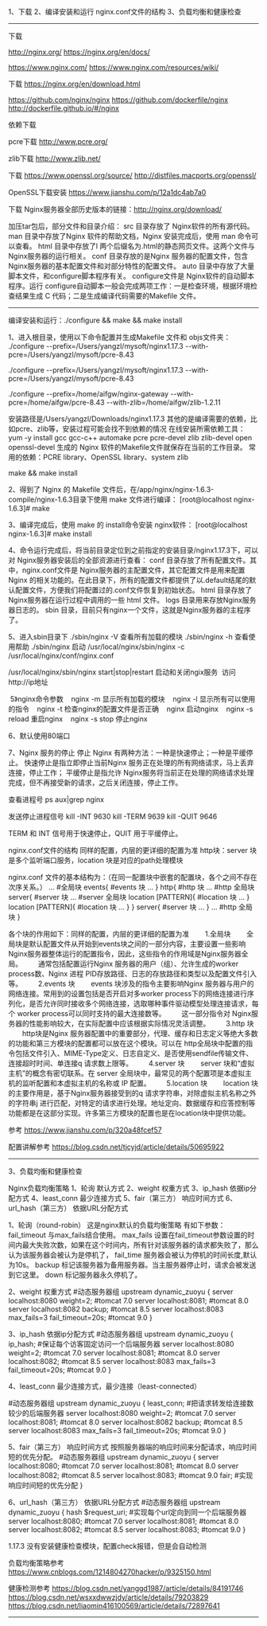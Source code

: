 1、下载
2、编译安装和运行
   nginx.conf文件的结构
3、负载均衡和健康检查


---------------------------------------------------------------------------------------------------------------------
下载

http://nginx.org/
https://nginx.org/en/docs/

https://www.nginx.com/
https://www.nginx.com/resources/wiki/


下载
https://nginx.org/en/download.html


https://github.com/nginx/nginx
https://github.com/dockerfile/nginx
http://dockerfile.github.io/#/nginx


依赖下载

pcre下载
http://www.pcre.org/

zlib下载
http://www.zlib.net/


下载
https://www.openssl.org/source/
http://distfiles.macports.org/openssl/

OpenSSL下载安装
https://www.jianshu.com/p/12a1dc4ab7a0






下载 Nginx服务器全部历史版本的链接：http://nginx.org/download/

加压tar包后，部分文件和目录介绍：
        src 目录存放了 Nginx软件的所有源代码。
        man 目录中存放了Nginx 软件的帮助文档，Nginx 安装完成后，使用 man 命令可以查看。
        html 目录中存放了l 两个后缀名为.html的静态网页文件。这两个文件与 Nginx服务器的运行相关。
        conf 目录存放的是Nginx 服务器的配置文件，包含 Nginx服务器的基本配置文件和对部分特性的配置文件。
        auto 目录中存放了大量脚本文件，和configure脚本程序有关。
        configure文件是 Nginx软件的自动脚本程序。运行 configure自动脚本一般会完成两项工作：一是检查环境，根据环境检查结果生成 C 代码；二是生成编译代码需要的Makefile 文件。


---------------------------------------------------------------------------------------------------------------------
编译安装和运行：./configure  &&  make  &&  make  install


1、进入根目录，使用以下命令配置并生成Makefile 文件和 objs文件夹：
./configure --prefix=/Users/yangzl/mysoft/nginx1.17.3 --with-pcre=/Users/yangzl/mysoft/pcre-8.43


./configure --prefix=/Users/yangzl/mysoft/nginx1.17.3 --with-pcre=/Users/yangzl/mysoft/pcre-8.43


./configure --prefix=/home/aifgw/nginx-gateway  --with-pcre=/home/aifgw/pcre-8.43 --with-zlib=/home/aifgw/zlib-1.2.11

安装路径是/Users/yangzl/Downloads/nginx1.17.3
其他的是编译需要的依赖，比如pcre、zlib等，安装过程可能会找不到依赖的情况
在线安装所需依赖工具：yum -y install gcc gcc-c++ automake pcre pcre-devel zlib zlib-devel open openssl-devel
生成的 Nginx 软件的Makefile文件就保存在当前的工作目录。
常用的依赖：PCRE library、OpenSSL library、system zlib



make && make install


2、得到了 Nginx 的 Makefile 文件后，在/app/nginx/nginx-1.6.3-compile/nginx-1.6.3目录下使用 make 文件进行编译：
[root@localhost nginx-1.6.3]# make


3、编译完成后，使用 make 的 install命令安装 nginx软件：
[root@localhost nginx-1.6.3]# make install


4、命令运行完成后，将当前目录定位到之前指定的安装目录/nginx1.17.3下，可以对 Nginx服务器安装后的全部资源进行查看：
    conf 目录存放了所有配置文件。其中，nginx.conf文件是 Nginx服务器的主配置文件，其它配置文件是用来配置Nginx 的相关功能的。在此目录下，所有的配置文件都提供了以.default结尾的默认配置文件，方便我们将配置过的.conf文件恢复到初始状态。
    html 目录存放了Nginx服务器在运行过程中调用的一些 html 文件。
    logs 目录用来存放Nginx服务器日志的。
    sbin 目录，目前只有nginx一个文件，这就是Nginx服务器的主程序了。

5、进入sbin目录下
./sbin/nginx -V 查看所有加载的模块
./sbin/nginx -h   查看使用帮助
./sbin/nginx   启动
/usr/local/nginx/sbin/nginx -c /usr/local/nginx/conf/nginx.conf


/usr/local/nginx/sbin/nginx start|stop|restart 启动和关闭ngix服务
 访问 http://ip地址

 5》nginx命令参数
   nginx -m 显示所有加载的模块
   nginx -l 显示所有可以使用的指令
   nginx -t 检查nginx的配置文件是否正确
   nginx 启动nginx
   nginx -s reload 重启nginx
   nginx -s stop 停止nginx



6、默认使用80端口


7、Nginx 服务的停止
停止 Nginx 有两种方法：一种是快速停止；一种是平缓停止。
快速停止是指立即停止当前Nginx 服务正在处理的所有网络请求，马上丢弃连接，停止工作；
平缓停止是指允许 Nginx服务将当前正在处理的网络请求处理完成，但不再接受新的请求，之后关闭连接，停止工作。

查看进程号
 ps aux|grep nginx
 
 发送停止进程信号
 kill -INT 9630
 kill -TERM 9639
 kill -QUIT 9646
 
 TERM 和 INT 信号用于快速停止，QUIT 用于平缓停止。



nginx.conf文件的结构
同样的配置，内层的更详细的配置为准
http块：server 块是多个监听端口服务，location 块是对应的path处理模块


nginx.conf 文件的基本结构为：（在同一配置块中嵌套的配置块，各个之间不存在次序关系。）
...                            #全局块
events{                        #events 块
    ...
}
http{                          #http 块
    ...                        #http 全局块
    server{                    #server 块
        ...                    #server 全局块
        location [PATTERN]{    #location 块
            ...
        }
        location [PATTERN]{    #location 块
            ...
        }
    }
    server{                    #server 块
        ...
    }
    ...                        #http 全局块
}

各个块的作用如下：同样的配置，内层的更详细的配置为准
　　1.全局块
　　全局块是默认配置文件从开始到events块之间的一部分内容，主要设置一些影响Nginx服务器整体运行的配置指令，因此，这些指令的作用域是Nginx服务器全局。
　　通常包括配置运行Nginx 服务器的用户（组）、允许生成的worker process数、Nginx 进程 PID存放路径、日志的存放路径和类型以及配置文件引入等。
　　2.events 块
　　events 块涉及的指令主要影响Nginx 服务器与用户的网络连接。常用到的设置包括是否开启对多worker process下的网络连接进行序列化，是否允许同时接收多个网络连接，选取哪种事件驱动模型处理连接请求，每个 worker process可以同时支持的最大连接数等。
　　这一部分指令对 Nginx服务器的性能影响较大，在实际配置中应该根据实际情况灵活调整。
　　3.http 块
　　http块是Nginx 服务器配置中的重要部分，代理、缓存和日志定义等绝大多数的功能和第三方模块的配置都可以放在这个模块。可以在 http全局块中配置的指令包括文件引入、MIME-Type定义、日志自定义、是否使用sendfile传输文件、连接超时时间、单连接q 请求数上限等。
　　4.server 块
　　server 块和“虚拟主机”的概念有密切联系。在 server 全局块中，最常见的两个配置项是本虚拟主机的监听配置和本虚拟主机的名称或 IP 配置。
　　5.location 块
　　location 块的主要作用是，基于Nginx服务器接受到的q 请求字符串，对除虚拟主机名称之外的字符串j 进行匹配，对特定的请求进行处理。地址定向、数据缓存和应答控制等功能都是在这部分实现。许多第三方模块的配置也是在location块中提供功能。



参考
https://www.jianshu.com/p/320a48fcef57

配置讲解参考
https://blog.csdn.net/tjcyjd/article/details/50695922

---------------------------------------------------------------------------------------------------------------------
3、负载均衡和健康检查


Nginx负载均衡策略
1、轮询	默认方式
2、weight	权重方式
3、ip_hash	依据ip分配方式
4、least_conn	最少连接方式
5、fair（第三方）	响应时间方式
6、url_hash（第三方）	依据URL分配方式

1、轮询（round-robin）
这是nginx默认的负载均衡策略
有如下参数：
fail_timeout	与max_fails结合使用。
max_fails	 设置在fail_timeout参数设置的时间内最大失败次数，如果在这个时间内，所有针对该服务器的请求都失败了，那么认为该服务器会被认为是停机了，
fail_time	服务器会被认为停机的时间长度,默认为10s。
backup	标记该服务器为备用服务器。当主服务器停止时，请求会被发送到它这里。
down	标记服务器永久停机了。


2、weight	权重方式
#动态服务器组
    upstream dynamic_zuoyu {
        server localhost:8080   weight=2;  #tomcat 7.0
        server localhost:8081;  #tomcat 8.0
        server localhost:8082   backup;  #tomcat 8.5
        server localhost:8083   max_fails=3 fail_timeout=20s;  #tomcat 9.0
    }

3、ip_hash	依据ip分配方式
#动态服务器组
    upstream dynamic_zuoyu {
        ip_hash;    #保证每个访客固定访问一个后端服务器
        server localhost:8080   weight=2;  #tomcat 7.0
        server localhost:8081;  #tomcat 8.0
        server localhost:8082;  #tomcat 8.5
        server localhost:8083   max_fails=3 fail_timeout=20s;  #tomcat 9.0
    }

4、least_conn	最少连接方式，最少连接（least-connected）

#动态服务器组
    upstream dynamic_zuoyu {
        least_conn;    #把请求转发给连接数较少的后端服务器
        server localhost:8080   weight=2;  #tomcat 7.0
        server localhost:8081;  #tomcat 8.0
        server localhost:8082 backup;  #tomcat 8.5
        server localhost:8083   max_fails=3 fail_timeout=20s;  #tomcat 9.0
    }

5、fair（第三方）	响应时间方式
按照服务器端的响应时间来分配请求，响应时间短的优先分配。
    #动态服务器组
    upstream dynamic_zuoyu {
        server localhost:8080;  #tomcat 7.0
        server localhost:8081;  #tomcat 8.0
        server localhost:8082;  #tomcat 8.5
        server localhost:8083;  #tomcat 9.0
        fair;    #实现响应时间短的优先分配
    }


6、url_hash（第三方）	依据URL分配方式
 #动态服务器组
    upstream dynamic_zuoyu {
        hash $request_uri;    #实现每个url定向到同一个后端服务器
        server localhost:8080;  #tomcat 7.0
        server localhost:8081;  #tomcat 8.0
        server localhost:8082;  #tomcat 8.5
        server localhost:8083;  #tomcat 9.0
    }
    


1.17.3 没有安装健康检查模块，配置check报错，但是会自动检测


负载均衡策略参考
https://www.cnblogs.com/1214804270hacker/p/9325150.html


健康检测参考
https://blog.csdn.net/yanggd1987/article/details/84191746
https://blog.csdn.net/wsxxdwwzjdy/article/details/79203829
https://blog.csdn.net/liaomin416100569/article/details/72897641






---------------------------------------------------------------------------------------------------------------------






